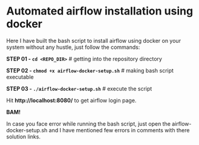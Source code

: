 
<h1> Automated airflow installation using docker </h1>

Here I have built the bash script to install airflow using docker on your system without any hustle, just follow the commands:

**STEP 01 - ```cd <REPO_DIR>```** # getting into the repository directory

**STEP 02 - ```chmod +x airflow-docker-setup.sh```** # making bash script executable

**STEP 03 - ```./airflow-docker-setup.sh```** # execute the script

Hit **http://localhost:8080/** to get airflow login page.

**BAM!**

In case you face error while running the bash script, just open the airflow-docker-setup.sh and I have mentioned few errors in comments with there solution links.
